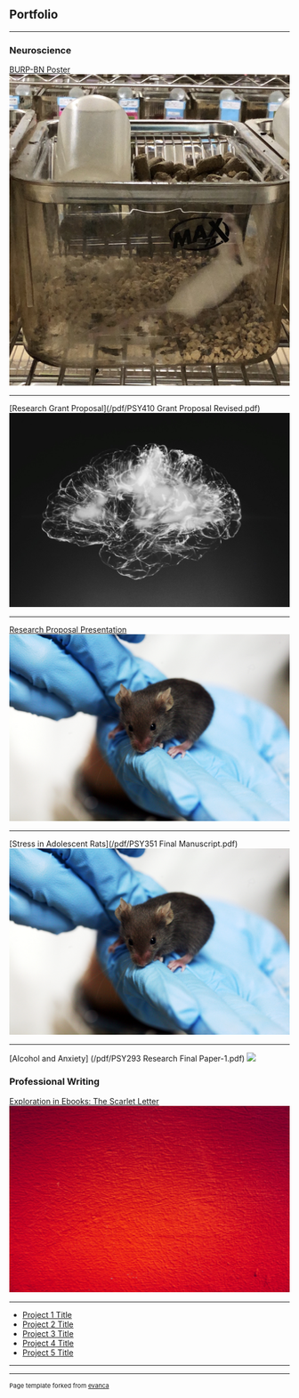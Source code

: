 ## Portfolio

---

### Neuroscience 

[BURP-BN Poster](/pdf/DATKO_Hinklefinal.pdf)
<img src="images/IMG-2612.jpg?raw=true"/>

---
[Research Grant Proposal](/pdf/PSY410 Grant Proposal Revised.pdf)
<img src="images/alina-grubnyak-tEVGmMaPFXk-unsplash-cropped.jpg?raw=true"/>

---
[Research Proposal Presentation](https://1drv.ms/b/s!AiohIVjc79L6vDT6vk-KqESyRUMu)
<img src="images/Lab_mouse_mg_3213.jpg?raw=true"/>

---
[Stress in Adolescent Rats](/pdf/PSY351 Final Manuscript.pdf)
<img src="images/Lab_mouse_mg_3213.jpg?raw=true"/>

---
[Alcohol and Anxiety] (/pdf/PSY293 Research Final Paper-1.pdf)
<img src="images/mattieu-joannon-6ciLddTotgM-unsplash.jpg?raw=true"/>

### Professional Writing

[Exploration in Ebooks: The Scarlet Letter](https://github.com/timlockridge/digpub-the-scarlet-letter)
<img src="/images/lauris-rozentals-RyKLUffUhVM-unsplash.jpg?raw=true"/>

---
- [Project 1 Title](http://example.com/)
- [Project 2 Title](http://example.com/)
- [Project 3 Title](http://example.com/)
- [Project 4 Title](http://example.com/)
- [Project 5 Title](http://example.com/)

---




---
<p style="font-size:11px">Page template forked from <a href="https://github.com/evanca/quick-portfolio">evanca</a></p>
<!-- Remove above link if you don't want to attibute -->
